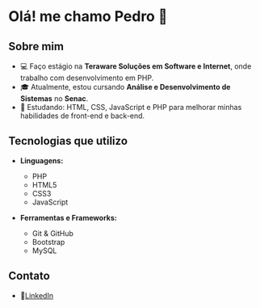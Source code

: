 # Olá! me chamo Pedro 👋

## Sobre mim
- 💻 Faço estágio na **Teraware Soluções em Software e Internet**, onde trabalho com desenvolvimento em PHP.
- 🎓 Atualmente, estou cursando **Análise e Desenvolvimento de Sistemas** no **Senac**.
- 🌱 Estudando: HTML, CSS, JavaScript e PHP para melhorar minhas habilidades de front-end e back-end.

## Tecnologias que utilizo
- **Linguagens:**  
  - PHP
  - HTML5
  - CSS3
  - JavaScript
  
- **Ferramentas e Frameworks:**  
  - Git & GitHub
  - Bootstrap
  - MySQL


## Contato
- 💼[LinkedIn](https://www.linkedin.com/in/pedro-henrique-leite-godinho-57a0721b9)



